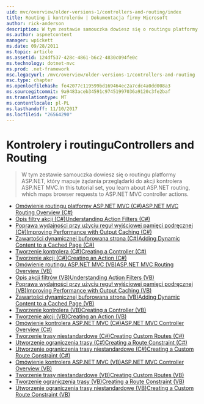 ```yaml
---
uid: mvc/overview/older-versions-1/controllers-and-routing/index
title: Routing i kontrolerów | Dokumentacja firmy Microsoft
author: rick-anderson
description: W tym zestawie samouczka dowiesz się o routingu platformy ASP.NET, który mapuje żądania przeglądarki do akcji kontrolera ASP.NET MVC.
ms.author: aspnetcontent
manager: wpickett
ms.date: 09/28/2011
ms.topic: article
ms.assetid: 124df537-428c-4861-b6c2-4830c094fe0c
ms.technology: dotnet-mvc
ms.prod: .net-framework
msc.legacyurl: /mvc/overview/older-versions-1/controllers-and-routing
msc.type: chapter
ms.openlocfilehash: fe42077c119599bd169464ec2a7cdc4a0dd008a3
ms.sourcegitcommit: 9a9483aceb34591c97451997036a9120c3fe2baf
ms.translationtype: MT
ms.contentlocale: pl-PL
ms.lasthandoff: 11/10/2017
ms.locfileid: "26564290"
---
```

<a name="controllers-and-routing"></a><span data-ttu-id="0aabe-103">Kontrolery i routingu</span><span class="sxs-lookup"><span data-stu-id="0aabe-103">Controllers and Routing</span></span>
====================
> <span data-ttu-id="0aabe-104">W tym zestawie samouczka dowiesz się o routingu platformy ASP.NET, który mapuje żądania przeglądarki do akcji kontrolera ASP.NET MVC.</span><span class="sxs-lookup"><span data-stu-id="0aabe-104">In this tutorial set, you learn about ASP.NET routing, which maps browser requests to ASP.NET MVC controller actions.</span></span>


- [<span data-ttu-id="0aabe-105">Omówienie routingu platformy ASP.NET MVC (C#)</span><span class="sxs-lookup"><span data-stu-id="0aabe-105">ASP.NET MVC Routing Overview (C#)</span></span>](asp-net-mvc-routing-overview-cs.md)
- [<span data-ttu-id="0aabe-106">Opis filtry akcji (C#)</span><span class="sxs-lookup"><span data-stu-id="0aabe-106">Understanding Action Filters (C#)</span></span>](understanding-action-filters-cs.md)
- [<span data-ttu-id="0aabe-107">Poprawa wydajności przy użyciu reguł wyjściowej pamięci podręcznej (C#)</span><span class="sxs-lookup"><span data-stu-id="0aabe-107">Improving Performance with Output Caching (C#)</span></span>](improving-performance-with-output-caching-cs.md)
- [<span data-ttu-id="0aabe-108">Zawartości dynamicznej buforowana strona (C#)</span><span class="sxs-lookup"><span data-stu-id="0aabe-108">Adding Dynamic Content to a Cached Page (C#)</span></span>](adding-dynamic-content-to-a-cached-page-cs.md)
- [<span data-ttu-id="0aabe-109">Tworzenie kontrolera (C#)</span><span class="sxs-lookup"><span data-stu-id="0aabe-109">Creating a Controller (C#)</span></span>](creating-a-controller-cs.md)
- [<span data-ttu-id="0aabe-110">Tworzenie akcji (C#)</span><span class="sxs-lookup"><span data-stu-id="0aabe-110">Creating an Action (C#)</span></span>](creating-an-action-cs.md)
- [<span data-ttu-id="0aabe-111">Omówienie routingu ASP.NET MVC (VB)</span><span class="sxs-lookup"><span data-stu-id="0aabe-111">ASP.NET MVC Routing Overview (VB)</span></span>](asp-net-mvc-routing-overview-vb.md)
- [<span data-ttu-id="0aabe-112">Opis akcji filtrów (VB)</span><span class="sxs-lookup"><span data-stu-id="0aabe-112">Understanding Action Filters (VB)</span></span>](understanding-action-filters-vb.md)
- [<span data-ttu-id="0aabe-113">Poprawa wydajności przy użyciu reguł wyjściowej pamięci podręcznej (VB)</span><span class="sxs-lookup"><span data-stu-id="0aabe-113">Improving Performance with Output Caching (VB)</span></span>](improving-performance-with-output-caching-vb.md)
- [<span data-ttu-id="0aabe-114">Zawartości dynamicznej buforowana strona (VB)</span><span class="sxs-lookup"><span data-stu-id="0aabe-114">Adding Dynamic Content to a Cached Page (VB)</span></span>](adding-dynamic-content-to-a-cached-page-vb.md)
- [<span data-ttu-id="0aabe-115">Tworzenie kontrolera (VB)</span><span class="sxs-lookup"><span data-stu-id="0aabe-115">Creating a Controller (VB)</span></span>](creating-a-controller-vb.md)
- [<span data-ttu-id="0aabe-116">Tworzenie akcji (VB)</span><span class="sxs-lookup"><span data-stu-id="0aabe-116">Creating an Action (VB)</span></span>](creating-an-action-vb.md)
- [<span data-ttu-id="0aabe-117">Omówienie kontrolera ASP.NET MVC (C#)</span><span class="sxs-lookup"><span data-stu-id="0aabe-117">ASP.NET MVC Controller Overview (C#)</span></span>](aspnet-mvc-controllers-overview-cs.md)
- [<span data-ttu-id="0aabe-118">Tworzenie trasy niestandardowe (C#)</span><span class="sxs-lookup"><span data-stu-id="0aabe-118">Creating Custom Routes (C#)</span></span>](creating-custom-routes-cs.md)
- [<span data-ttu-id="0aabe-119">Utworzenie ograniczenia trasy (C#)</span><span class="sxs-lookup"><span data-stu-id="0aabe-119">Creating a Route Constraint (C#)</span></span>](creating-a-route-constraint-cs.md)
- [<span data-ttu-id="0aabe-120">Utworzenie ograniczenia trasy niestandardowe (C#)</span><span class="sxs-lookup"><span data-stu-id="0aabe-120">Creating a Custom Route Constraint (C#)</span></span>](creating-a-custom-route-constraint-cs.md)
- [<span data-ttu-id="0aabe-121">Omówienie kontrolera ASP.NET MVC (VB)</span><span class="sxs-lookup"><span data-stu-id="0aabe-121">ASP.NET MVC Controller Overview (VB)</span></span>](asp-net-mvc-controller-overview-vb.md)
- [<span data-ttu-id="0aabe-122">Tworzenie trasy niestandardowe (VB)</span><span class="sxs-lookup"><span data-stu-id="0aabe-122">Creating Custom Routes (VB)</span></span>](creating-custom-routes-vb.md)
- [<span data-ttu-id="0aabe-123">Tworzenie ograniczenia trasy (VB)</span><span class="sxs-lookup"><span data-stu-id="0aabe-123">Creating a Route Constraint (VB)</span></span>](creating-a-route-constraint-vb.md)
- [<span data-ttu-id="0aabe-124">Utworzenie ograniczenia trasy niestandardowe (VB)</span><span class="sxs-lookup"><span data-stu-id="0aabe-124">Creating a Custom Route Constraint (VB)</span></span>](creating-a-custom-route-constraint-vb.md)
